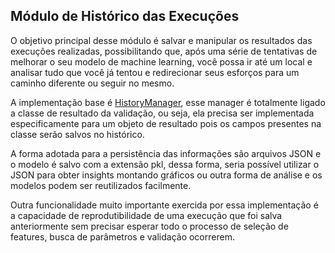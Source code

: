 ## Módulo de Histórico das Execuções

O objetivo principal desse módulo é salvar e manipular os resultados das execuções realizadas,
possibilitando que, após uma série de tentativas de melhorar o seu modelo de machine learning,
você possa ir até um local e analisar tudo que você já tentou e redirecionar seus esforços
para um caminho diferente ou seguir no mesmo.

A implementação base é [HistoryManager](), esse manager é totalmente ligado a classe
de resultado da validação, ou seja, ela precisa ser implementada especificamente para 
um objeto de resultado pois os campos presentes na classe serão salvos no histórico.

A forma adotada para a persistência das informações são arquivos JSON e o modelo é salvo
com a extensão pkl, dessa forma, seria possível utilizar o JSON para obter insights montando
gráficos ou outra forma de análise e os modelos podem ser reutilizados facilmente.

Outra funcionalidade muito importante exercida por essa implementação é a capacidade de
reprodutibilidade de uma execução que foi salva anteriormente sem precisar esperar todo
o processo de seleção de features, busca de parâmetros e validação ocorrerem.
